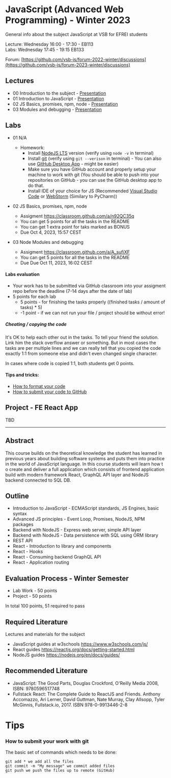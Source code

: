 # JavaScript (Advanced Web Programming) - Winter 2023
General info about the subject JavaScript at VSB for EFREI students

Lecture: Wednesday 16:00 - 17:30 - EB113  
Labs: Wednesday 17:45 - 19:15 EB133

Forum: [https://github.com/vsb-js/forum-2022-winter/discussions](https://github.com/vsb-js/forum-2023-winter/discussions)

## Lectures
- 00 Introduction to the subject - [Presentation](https://docs.google.com/presentation/d/16o3jYRSgtOH3ReNs_BnFjJm1YKo6B6AvPbr2ezX8thk/edit?usp=sharing)
- 01 Introduction to JavaScript - [Presentation](https://docs.google.com/presentation/d/1W0BOlVOlL0CAt83R0oOWBTFCpiT3fyion4VCW6STYBg/edit?usp=sharing)
- 02 JS Basics, promises, npm, node - [Presentation](https://docs.google.com/presentation/d/1n04NEt9gc4ccla-RbKz68l2yjcZBqZEeyXZpo4P1-vw/edit?usp=sharing)
- 03 Modules and debugging - [Presentation](https://docs.google.com/presentation/d/1bcvp-hYMVqgWHsIyhlFvpA0cqsHTJW3DdMXy0TbKoUI/edit?usp=sharing)

## Labs
- 01 N/A
  -  Homework:
      - Install [NodeJS LTS](https://nodejs.org/en/) version (verify using `node -v` in terminal)
      - Install [git](https://desktop.github.com/) (verify using `git --verison` in terminal) - You can also use [GitHub Desktop App](https://desktop.github.com/) - might be easier) 
      - Make sure you have GitHub account and properly setup your machine to work with git (You should be able to push into your repositories on GitHub - you can use the GitHub desktop app to do that.
      - Install IDE of your choice for JS (Recommended [Visual Studio Code](https://code.visualstudio.com/) or [WebStorm](https://www.jetbrains.com/webstorm/) (Similary to PyCharm))


- 02 JS Basics, promises, npm, node
  - Assigment https://classroom.github.com/a/n92QC35q
  - You can get 5 points for all the tasks in the README
  - You can get 1 extra point for taks marked as BONUS
  - Due Oct 4, 2023, 15:57 CEST

- 03 Node Modules and debugging 
  - Assigment https://classroom.github.com/a/A_sufiXF
  - You can get 5 points for all the tasks in the README
  - Due Due Oct 11, 2023, 16:02 CEST

#### Labs evaluation
- Your work has to be submitted via GitHub classroom into your assigment repo before the deadline (7-14 days after the date of lab)
- 5 points for each lab 
  - 5 points - for finishing the tasks properly ((finished tasks / amount of tasks) * 5)
  - -1 point - if we can not run your file / project should be without error! 

  
##### Cheating / copying the code
It's OK to help each other out in the tasks. To tell your friend the solution. Link him the stack overflow answer or something. But in most cases the tasks are per multiple lines and we can really tell that you copied the code exactly 1:1 from someone else and didn't even changed single character.

In cases where code is copied 1:1, both students get 0 points.

#### Tips and tricks:
- [How to format your code](https://github.com/vsb-js/forum-2021-winter/discussions/2)
- [How to submit your code to GitHub](https://github.com/vsb-js/forum-2023-winter/discussions/3)

## Project - FE React App
TBD
  

---

## Abstract
This course builds on the theoretical knowledge the student has learned in previous years about building software systems and puts them into practice in the world of JavaScript language. In this course students will learn how t
o create and deliver a full application which consists of frontend application build with modern framework React, GraphQL API layer and NodeJS backend connected to SQL DB.

## Outline
- Introduction to JavaScript - ECMAScript standards, JS Engines, basic syntax
- Advanced JS principles - Event Loop, Promises, NodeJS, NPM packages
- Backend with NodeJS - Express web server, simple API layer
- Backend with NodeJS - Data persistence with SQL using ORM library
- REST API
- React - Introduction to library and components
- React - Hooks
- React - Consuming backend GraphQL API
- React - Application routing 


## Evaluation Process - Winter Semester
- Lab Work - 50 points
- Project - 50 points

In total 100 points, 51 required to pass 

## Required Literature
Lectures and materials for the subject  
- JavaScript guides at w3schools https://www.w3schools.com/js/  
- React guides https://reactjs.org/docs/getting-started.html  
- NodeJS guides https://nodejs.org/en/docs/guides/  

## Recommended Literature
- JavaScript: The Good Parts, Douglas Crockford, O'Reilly Media 2008, ISBN: 9780596517748
- Fullstack React: The Complete Guide to ReactJS and Friends. Anthony Accomazzo, Ari Lerner, David Guttman, Nate Murray, Clay Allsopp, Tyler McGinnis, Fullstack.io, 2017.  ISBN 978-0-9913446-2-8

# Tips 

### How to submit your work with git
The basic set of commands which needs to be done:
```
git add * we add all the files
git commit -m "My message" we commit added files
git push we push the files up to remote (GitHub)
```
